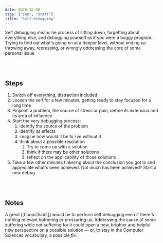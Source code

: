 ```yaml
---
date: 2020-12-08
tags: ["zen", "draft"]
title: "Self-debugging"
---
```

Self debugging means he process of sitting down, forgetting about everything else, and debugging yourself as if you were a buggy program. Trying to find out what's going on at a deeper level, without ending up throwing away, repressing, or wrongly addressing the core of some personal issue.

<br>
<br>

## Steps

 1. Switch off everything, distraction included
 1. Loosen the self for a few minutes, getting ready to stay focused for a long time
 2. Pinpoint a problem, the source of stress or pain, define its extension and its area of influence
 3. Start the very debugging process:
	 1. identify the source of the problem
	 2. identify its effects
	 3. imagine how would it be to live without it
	 4. think about a possible resolution
		 1. Try to come up with a solution
		1. think if there may be other solutions	
		2. reflect on the applicability of those solutions
1. Take a few other minutes tinkering about the conclusion you got to and appreciate what's been achieved. Not much has been achieved? Start a new debug

<br>
<br>

## Notes

A great [[Loops|habit]] would be to perform self debugging even if there's nothing relevant bothering or pressuring us. Addressing the cause of some suffering while not suffering for it could open a new, brighter and helpful new perspective on a possible solution — or, to stay in the Computer Sciences vocabulary, a possible *fix*.